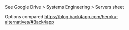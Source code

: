 
See Google Drive > Systems Engineering > Servers sheet

Options compared
https://blog.back4app.com/heroku-alternatives/#Back4app







